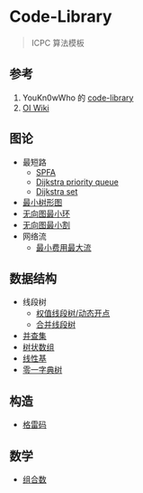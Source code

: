 # Code-Library

> ICPC 算法模板

## 参考

1. YouKn0wWho 的 [code-library](https://github.com/ShahjalalShohag/code-library)
2. [OI Wiki](https://oi-wiki.org)

## 图论

- 最短路
    - [SPFA](最短路(SPFA)/main.cpp)
    - [Dijkstra priority queue](最短路(priority_queue)/main.cpp)
    - [Dijkstra set](最短路(set)/main.cpp)
- [最小树形图](最小树形图(Tarjan))
- [无向图最小环](无向图最小环/main.cpp)
- [无向图最小割](无向图最小割/main.cpp)
- 网络流
    - [最小费用最大流](最小费用最大流(zkw)/main.cpp)

## 数据结构

- 线段树
    - [权值线段树/动态开点](权值线段树(动态开点)/main.cpp)
    - [合并线段树](合并线段树(CF600E)/main.cpp)
- [并查集](并查集/main.cpp)
- [树状数组](树状数组/main.cpp)
- [线性基](线性基/main.cpp)
- [零一字典树](零一字典树/main.cpp)

## 构造

- [格雷码](格雷码/main.cpp)

## 数学

- [组合数](组合数/main.cpp)
